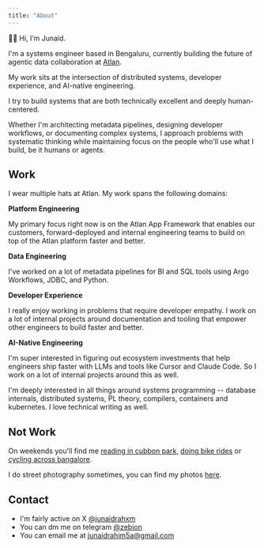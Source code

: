 ```yaml
---
title: "About"
---
```


👋🏻 Hi, I’m Junaid.

I'm a systems engineer based in Bengaluru, currently building the future of agentic data collaboration at [Atlan](https://atlan.com/). 

My work sits at the intersection of distributed systems, developer experience, and AI-native engineering.

I try to build systems that are both technically excellent and deeply human-centered. 

Whether I'm architecting metadata pipelines, designing developer workflows, or documenting complex systems, I approach problems with systematic thinking while maintaining focus on the people who'll use what I build, be it humans or agents.


## Work

I wear multiple hats at Atlan. My work spans the following domains:

**Platform Engineering**

My primary focus right now is on the Atlan App Framework that enables our customers, forward-deployed and internal engineering teams to build on top of the Atlan platform faster and better.


**Data Engineering**

I've worked on a lot of metadata pipelines for BI and SQL tools using Argo Workflows, JDBC, and Python.


**Developer Experience**

I really enjoy working in problems that require developer empathy. I work on a lot of internal projects around documentation and tooling that empower other engineers to build faster and better.


**AI-Native Engineering**

I'm super interested in figuring out ecosystem investments that help engineers ship faster with LLMs and tools like Cursor and Claude Code. So I work on a lot of internal projects around this as well.

I'm deeply interested in all things around systems programming -- database internals, distributed systems, PL theory, compilers, containers and kubernetes. I love technical writing as well. 

## Not Work

On weekends you'll find me [reading in cubbon park](https://www.instagram.com/cubbonreads/), [doing bike rides](https://www.corner.inc/list/db4aac10-9f0e-461b-bf00-2d785b387bf0) or [cycling across bangalore](https://www.strava.com/athletes/50189743).

I do street photography sometimes, you can find my photos [here](https://unsplash.com/@junaidrahxm).

## Contact

- I'm fairly active on X [@junaidrahxm](https://x.com/junaidrahxm)
- You can dm me on telegram [@zebion](https://t.me/zebion)
- You can email me at [junaidrahim5a@gmail.com](mailto:junaidrahim5a@gmail.com)
